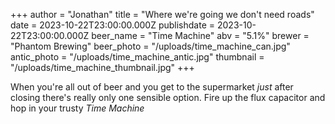 +++
author = "Jonathan"
title = "Where we're going we don't need roads"
date = 2023-10-22T23:00:00.000Z
publishdate = 2023-10-22T23:00:00.000Z
beer_name = "Time Machine"
abv = "5.1%"
brewer = "Phantom Brewing"
beer_photo = "/uploads/time_machine_can.jpg"
antic_photo = "/uploads/time_machine_antic.jpg"
thumbnail = "/uploads/time_machine_thumbnail.jpg"
+++

When you're all out of beer and you get to the supermarket *just* after closing there's really only one sensible option. Fire up the flux capacitor and hop in your trusty *Time Machine*
